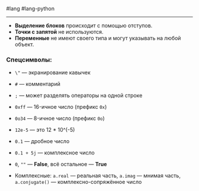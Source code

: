 #lang #lang-python

---
- **Выделение блоков** происходит с помощью отступов.
- **Точки с запятой** не используются.
- **Переменные** не имеют своего типа и могут указывать на любой объект.

### Спецсимволы:
- `\"` — экранирование кавычек
- `#` — комментарий
- `;` — может разделять операторы на одной строке


- `0xff` — 16-ичное число (префикс `0x`)
- `0o34` — 8-ичное число (префикс `0o`)
- `12e-5` — это 12 * 10^(-5)
- `0.1` — дробное число
- `0.1 + 5j` — комплексное число
- `0`, `""` — **False**, всё остальное — **True**
- Комплексные: `a.real` — реальная часть, `a.imag` — мнимая часть, `a.conjugate()` — комплексно-сопряжённое число